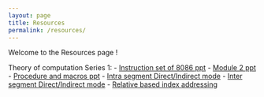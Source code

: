 ```yaml
---
layout: page
title: Resources
permalink: /resources/
---
```

Welcome to the Resources page !

Theory of computation
Series 1:
    - [Instruction set of 8086 ppt][8086_instruction_set]
    - [Module 2 ppt][module_2]
    - [Procedure and macros ppt][macros_ppt]
    - [Intra segment Direct/Indirect mode][intra_direct_indirect]
    - [Inter segment Direct/Indirect mode][inter_direct_indirect]
    - [Relative based index addressing][rel_index_add]
   



[8086_instruction_set]: /resources/MICROPROCESSOR/instruction-set-of-8086.pptx
[module_2]: /resources/MICROPROCESSOR/Module_2.pptx
[macros_ppt]: /resources/MICROPROCESSOR/procedure_and_macros.ppt
[intra_direct_indirect]: /resources/MICROPROCESSOR/intra_direct_indirect.jpeg
[inter_direct_indirect]:/resources/MICROPROCESSOR/inter_direct_indirect.jpeg
[rel_index_add]:/resources/MICROPROCESSOR/relative_based_index_addressing.jpeg
